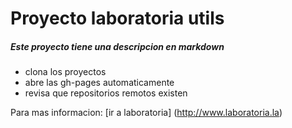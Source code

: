 # Proyecto laboratoria utils

##### Este proyecto tiene una descripcion en **markdown** 

* clona los proyectos
* abre las gh-pages automaticamente
* revisa que repositorios remotos existen

Para mas informacion: [ir a laboratoria] (http://www.laboratoria.la)